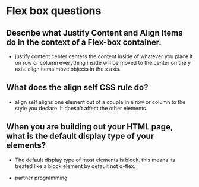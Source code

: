 # Flex box questions

## Describe what Justify Content and Align Items do in the context of a Flex-box container.

* justify content center centers the content inside of whatever you place it on row or column everything inside will be moved to the center on the y axis. align items move objects in the x axis.

## What does the align self CSS rule do?

* align self aligns one element out of a couple in a row or column to the style you declare. it doesn't affect the other elements.

## When you are building out your HTML page, what is the default display type of your elements?

* The default display type of most elements is block. this means its treated like a block element by default not d-flex.

* partner programming